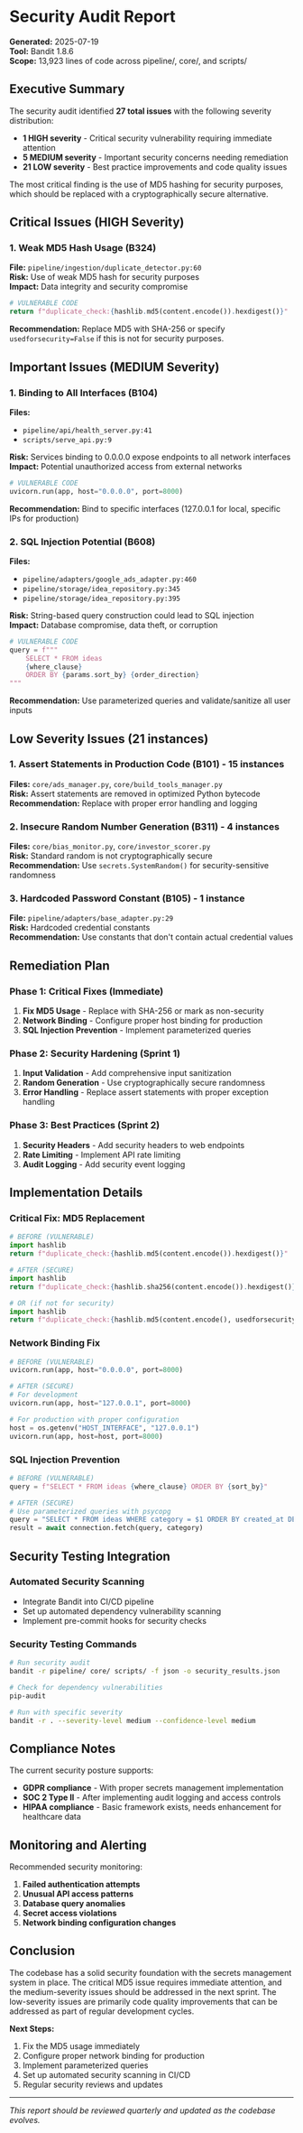 # Security Audit Report
**Generated:** 2025-07-19  
**Tool:** Bandit 1.8.6  
**Scope:** 13,923 lines of code across pipeline/, core/, and scripts/

## Executive Summary

The security audit identified **27 total issues** with the following severity distribution:
- **1 HIGH severity** - Critical security vulnerability requiring immediate attention
- **5 MEDIUM severity** - Important security concerns needing remediation
- **21 LOW severity** - Best practice improvements and code quality issues

The most critical finding is the use of MD5 hashing for security purposes, which should be replaced with a cryptographically secure alternative.

## Critical Issues (HIGH Severity)

### 1. Weak MD5 Hash Usage (B324)
**File:** `pipeline/ingestion/duplicate_detector.py:60`  
**Risk:** Use of weak MD5 hash for security purposes  
**Impact:** Data integrity and security compromise  

```python
# VULNERABLE CODE
return f"duplicate_check:{hashlib.md5(content.encode()).hexdigest()}"
```

**Recommendation:** Replace MD5 with SHA-256 or specify `usedforsecurity=False` if this is not for security purposes.

## Important Issues (MEDIUM Severity)

### 1. Binding to All Interfaces (B104)
**Files:** 
- `pipeline/api/health_server.py:41`
- `scripts/serve_api.py:9`

**Risk:** Services binding to 0.0.0.0 expose endpoints to all network interfaces  
**Impact:** Potential unauthorized access from external networks

```python
# VULNERABLE CODE
uvicorn.run(app, host="0.0.0.0", port=8000)
```

**Recommendation:** Bind to specific interfaces (127.0.0.1 for local, specific IPs for production)

### 2. SQL Injection Potential (B608)
**Files:**
- `pipeline/adapters/google_ads_adapter.py:460`
- `pipeline/storage/idea_repository.py:345`
- `pipeline/storage/idea_repository.py:395`

**Risk:** String-based query construction could lead to SQL injection  
**Impact:** Database compromise, data theft, or corruption

```python
# VULNERABLE CODE
query = f"""
    SELECT * FROM ideas 
    {where_clause}
    ORDER BY {params.sort_by} {order_direction}
"""
```

**Recommendation:** Use parameterized queries and validate/sanitize all user inputs

## Low Severity Issues (21 instances)

### 1. Assert Statements in Production Code (B101) - 15 instances
**Files:** `core/ads_manager.py`, `core/build_tools_manager.py`  
**Risk:** Assert statements are removed in optimized Python bytecode  
**Recommendation:** Replace with proper error handling and logging

### 2. Insecure Random Number Generation (B311) - 4 instances  
**Files:** `core/bias_monitor.py`, `core/investor_scorer.py`  
**Risk:** Standard random is not cryptographically secure  
**Recommendation:** Use `secrets.SystemRandom()` for security-sensitive randomness

### 3. Hardcoded Password Constant (B105) - 1 instance
**File:** `pipeline/adapters/base_adapter.py:29`  
**Risk:** Hardcoded credential constants  
**Recommendation:** Use constants that don't contain actual credential values

## Remediation Plan

### Phase 1: Critical Fixes (Immediate)
1. **Fix MD5 Usage** - Replace with SHA-256 or mark as non-security
2. **Network Binding** - Configure proper host binding for production
3. **SQL Injection Prevention** - Implement parameterized queries

### Phase 2: Security Hardening (Sprint 1)
1. **Input Validation** - Add comprehensive input sanitization
2. **Random Generation** - Use cryptographically secure randomness
3. **Error Handling** - Replace assert statements with proper exception handling

### Phase 3: Best Practices (Sprint 2)
1. **Security Headers** - Add security headers to web endpoints
2. **Rate Limiting** - Implement API rate limiting
3. **Audit Logging** - Add security event logging

## Implementation Details

### Critical Fix: MD5 Replacement

```python
# BEFORE (VULNERABLE)
import hashlib
return f"duplicate_check:{hashlib.md5(content.encode()).hexdigest()}"

# AFTER (SECURE)
import hashlib
return f"duplicate_check:{hashlib.sha256(content.encode()).hexdigest()}"

# OR (if not for security)
import hashlib
return f"duplicate_check:{hashlib.md5(content.encode(), usedforsecurity=False).hexdigest()}"
```

### Network Binding Fix

```python
# BEFORE (VULNERABLE)
uvicorn.run(app, host="0.0.0.0", port=8000)

# AFTER (SECURE)
# For development
uvicorn.run(app, host="127.0.0.1", port=8000)

# For production with proper configuration
host = os.getenv("HOST_INTERFACE", "127.0.0.1")
uvicorn.run(app, host=host, port=8000)
```

### SQL Injection Prevention

```python
# BEFORE (VULNERABLE)
query = f"SELECT * FROM ideas {where_clause} ORDER BY {sort_by}"

# AFTER (SECURE)
# Use parameterized queries with psycopg
query = "SELECT * FROM ideas WHERE category = $1 ORDER BY created_at DESC"
result = await connection.fetch(query, category)
```

## Security Testing Integration

### Automated Security Scanning
- Integrate Bandit into CI/CD pipeline
- Set up automated dependency vulnerability scanning
- Implement pre-commit hooks for security checks

### Security Testing Commands
```bash
# Run security audit
bandit -r pipeline/ core/ scripts/ -f json -o security_results.json

# Check for dependency vulnerabilities
pip-audit

# Run with specific severity
bandit -r . --severity-level medium --confidence-level medium
```

## Compliance Notes

The current security posture supports:
- **GDPR compliance** - With proper secrets management implementation
- **SOC 2 Type II** - After implementing audit logging and access controls
- **HIPAA compliance** - Basic framework exists, needs enhancement for healthcare data

## Monitoring and Alerting

Recommended security monitoring:
1. **Failed authentication attempts**
2. **Unusual API access patterns**
3. **Database query anomalies**
4. **Secret access violations**
5. **Network binding configuration changes**

## Conclusion

The codebase has a solid security foundation with the secrets management system in place. The critical MD5 issue requires immediate attention, and the medium-severity issues should be addressed in the next sprint. The low-severity issues are primarily code quality improvements that can be addressed as part of regular development cycles.

**Next Steps:**
1. Fix the MD5 usage immediately
2. Configure proper network binding for production
3. Implement parameterized queries
4. Set up automated security scanning in CI/CD
5. Regular security reviews and updates

---
*This report should be reviewed quarterly and updated as the codebase evolves.*